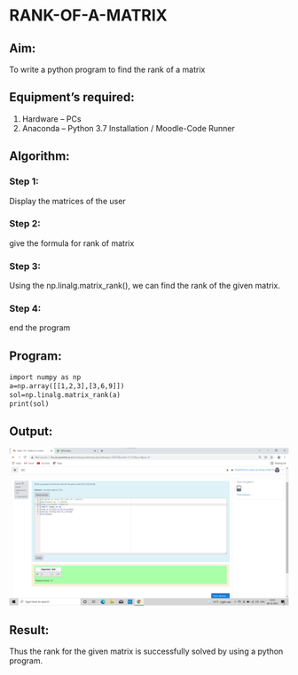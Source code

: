 # RANK-OF-A-MATRIX
## Aim:
To write a python program to find the rank of a matrix
## Equipment’s required:
1. 	Hardware – PCs
2. 	Anaconda – Python 3.7 Installation / Moodle-Code Runner
## Algorithm:
### Step 1: 
Display the matrices of the user
### Step 2: 
give the formula for rank of matrix
### Step 3: 
Using the np.linalg.matrix_rank(), we can find the rank of the given matrix.
### Step 4:
end the program 
## Program:
~~~
import numpy as np
a=np.array([[1,2,3],[3,6,9]])
sol=np.linalg.matrix_rank(a)
print(sol)
~~~
## Output:
![Rank](/Rankofmatrix.png)
## Result:
Thus the rank for the given matrix is successfully solved by  using a python program.

